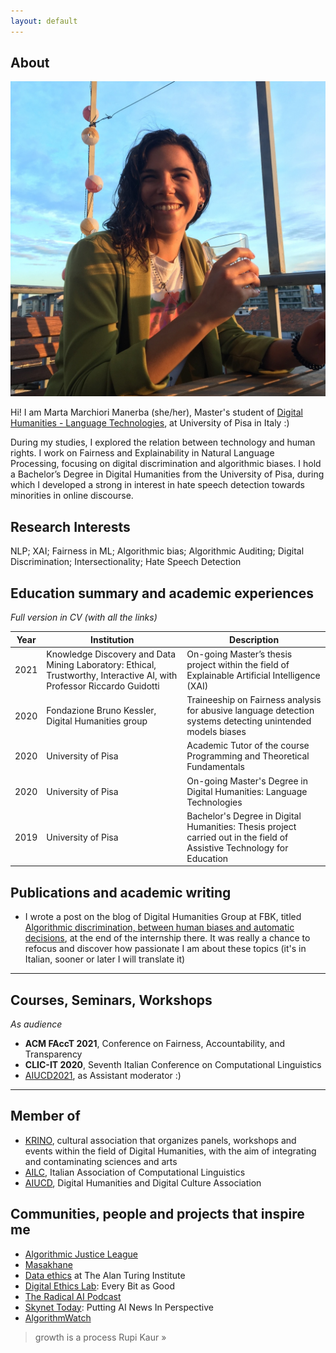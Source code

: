 ```yaml
---
layout: default
---
```


## About

<img class="profile-picture" src="profile_pict.jpg">

Hi! I am Marta Marchiori Manerba (she/her), Master's student of <a href="https://infouma.fileli.unipi.it/laurea-magistrale/percorsi-formativi/tlin/" target="_blank">Digital Humanities - Language Technologies</a>, at University of Pisa in Italy :) 

During my studies, I explored the relation between technology and human rights. I work on Fairness and Explainability in Natural Language Processing, focusing on digital discrimination and algorithmic biases. I hold a Bachelor’s Degree in Digital Humanities from the University of Pisa, during which I developed a strong in interest in hate speech detection towards minorities in online discourse.

## Research Interests

NLP; XAI; Fairness in ML; Algorithmic bias; Algorithmic Auditing; Digital Discrimination; Intersectionality; Hate Speech Detection

## Education summary and academic experiences

*Full version in CV (with all the links)*

Year | Institution | Description
-----|--------------------------------------------------------------------------------------|--------------------------------------------
2021 | Knowledge Discovery and Data Mining Laboratory: Ethical, Trustworthy, Interactive AI, with Professor Riccardo Guidotti | On-going Master’s thesis project within the field of Explainable Artificial Intelligence (XAI)
2020 | Fondazione Bruno Kessler, Digital Humanities group | Traineeship on Fairness analysis for abusive language detection systems detecting unintended models biases
2020 | University of Pisa | Academic Tutor of the course Programming and Theoretical Fundamentals
2020 | University of Pisa | On-going Master's Degree in Digital Humanities: Language Technologies
2019 | University of Pisa | Bachelor's Degree in Digital Humanities: Thesis project carried out in the field of Assistive Technology for Education

## Publications and academic writing 

* I wrote a post on the blog of Digital Humanities Group at FBK, titled <a href="https://dh.fbk.eu/2021/02/discriminazioni-algoritmiche-tra-pregiudizi-umani-e-decisioni-automatiche/" target="_blank">Algorithmic discrimination, between human biases and automatic decisions</a>, at the end of the internship there. It was really a chance to refocus and discover how passionate I am about these topics (it's in Italian, sooner or later I will translate it)

---

## Courses, Seminars, Workshops

*As audience*

* **ACM FAccT 2021**, Conference on Fairness, Accountability, and Transparency
* **CLIC-IT 2020**, Seventh Italian Conference on Computational Linguistics
* <a href="https://aiucd2021.labcd.unipi.it/" target="_blank">AIUCD2021</a>, as Assistant moderator :)


---

## Member of 

* <a href="https://krino.org/" target="_blank">KRINO</a>, cultural association that organizes panels, workshops and events within the field of Digital Humanities, with the aim of integrating and contaminating sciences and arts
* <a href="https://www.ai-lc.it/en/" target="_blank">AILC</a>, Italian Association of Computational Linguistics
* <a href="http://www.aiucd.it/" target="_blank">AIUCD</a>, Digital Humanities and Digital Culture Association

## Communities, people and projects that inspire me 

* <a href="https://www.ajl.org/about" target="_blank">Algorithmic Justice League</a>
* <a href="https://www.masakhane.io/" target="_blank">Masakhane</a>
* <a href="https://www.turing.ac.uk/research/data-ethics" target="_blank">Data ethics</a> at The Alan Turing Institute
* <a href="https://digitalethicslab.oii.ox.ac.uk/" target="_blank">Digital Ethics Lab</a>: Every Bit as Good
* <a href="https://www.radicalai.org/" target="_blank">The Radical AI Podcast</a>
* <a href="https://www.skynettoday.com/" target="_blank">Skynet Today</a>: Putting AI News In Perspective
* <a href="https://algorithmwatch.org/en/" target="_blank">AlgorithmWatch</a>

> growth is a process Rupi Kaur »

